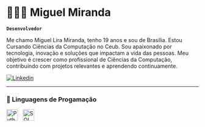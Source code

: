 # 👩🏻‍💻 Miguel Miranda

**`Desenvolvedor`**

Me chamo Miguel Lira Miranda, tenho 19 anos e sou de Brasília. Estou Cursando Ciências da Computação no Ceub. Sou apaixonado por tecnologia, inovação e soluções que impactam a vida das
pessoas. Meu objetivo é crescer como profissional de Ciências da Computação,
contribuindo com projetos relevantes e aprendendo continuamente.

<p align="left">
    <a href="https://www.linkedin.com/in/miguel-lira-miranda-012a88352/?trk=guest_homepage-basic_google-one-tap-submit">
        <img 
            alt="Linkedin" 
            title="Linkedin" 
            src="https://img.shields.io/badge/Linkedin-Meu%20Perfil-1155ba?style=for-the-badge&logo=linkedin&logoColor=white">
    </a>
</p>

---

### 🤖 Linguagens de Progamação

<img 
    align="left" 
    alt="Python"
    title="Python" 
    width="30px" 
    style="padding-right: 10px;" 
    src="https://cdn.jsdelivr.net/gh/devicons/devicon/icons/python/python-original.svg" 
/>
<img 
    src="https://cdn.jsdelivr.net/gh/devicons/devicon@latest/icons/mysql/mysql-original.svg" 
    alt="SQL" 
    title="SQL" 
    width="30px"
/>

<br/>
<br/>
